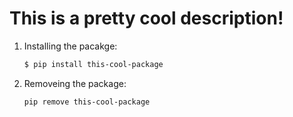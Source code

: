# This is a pretty cool description!


1. Installing the pacakge:

    ```sh
    $ pip install this-cool-package
    ```

2. Removeing the package:

    ```sh
    pip remove this-cool-package
    ```